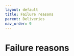 ```yaml
---
layout: default
title: Failure reasons
parent: Deliveries
nav_order: 9
---
```


# Failure reasons
